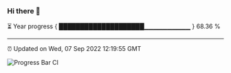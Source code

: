 ### Hi there 👋

⏳ Year progress { ████████████████████▁▁▁▁▁▁▁▁▁▁ } 68.36 %

---

⏰ Updated on Wed, 07 Sep 2022 12:19:55 GMT

![Progress Bar CI](https://github.com/Shyam-Makwana/GitHub-Actions-Demo/workflows/Progress%20Bar%20CI/badge.svg)
